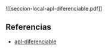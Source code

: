 ![[seccion-local-apl-diferenciable.pdf]]

## Referencias
- [apl-diferenciable](./apl-diferenciable.md)
